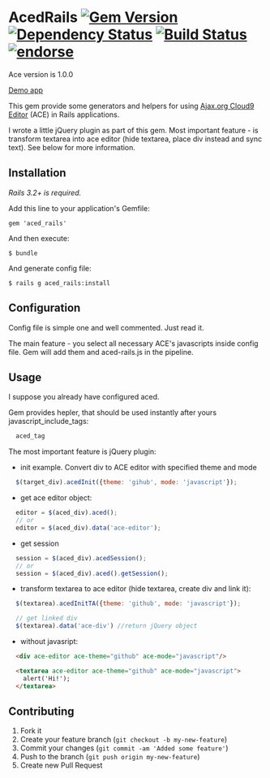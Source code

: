# AcedRails [![Gem Version](https://badge.fury.io/rb/aced_rails.png)](http://badge.fury.io/rb/aced_rails) [![Dependency Status](https://gemnasium.com/ffloyd/aced_rails.png)](https://gemnasium.com/ffloyd/aced_rails) [![Build Status](https://travis-ci.org/ffloyd/aced_rails.png)](https://travis-ci.org/ffloyd/aced_rails) [![endorse](http://api.coderwall.com/ffloyd/endorsecount.png)](http://coderwall.com/ffloyd)

Ace version is 1.0.0

[Demo app](http://aced-rails.herokuapp.com/)

This gem provide some generators and helpers for using [Ajax.org Cloud9 Editor](http://ajaxorg.github.com/ace/) (ACE) in Rails applications.

I wrote a little jQuery plugin as part of this gem. Most important feature - is transform textarea into ace editor (hide textarea, place div instead and sync text). See below for more information.

Installation
------------

*Rails 3.2+ is required.*

Add this line to your application's Gemfile:

    gem 'aced_rails'

And then execute:

    $ bundle

And generate config file:

    $ rails g aced_rails:install

Configuration
-------------

Config file is simple one and well commented. Just read it.

The main feature - you select all necessary ACE's javascripts inside config file. Gem will add them and aced-rails.js in the pipeline.

Usage
-----

I suppose you already have configured aced.

Gem provides hepler, that should be used instantly after yours javascript_include_tags:

```ruby
  aced_tag
```

The most important feature is jQuery plugin:

* init example. Convert div to ACE editor with specified theme and mode

```javascript
  $(target_div).acedInit({theme: 'gihub', mode: 'javascript'});
```

* get ace editor object:

```javascript
  editor = $(aced_div).aced();
  // or
  editor = $(aced_div).data('ace-editor');
```

* get session

```javascript
  session = $(aced_div).acedSession();
  // or
  session = $(aced_div).aced().getSession();
```
* transform textarea to ace editor (hide textarea, create div and link it):

```javascript
  $(textarea).acedInitTA({theme: 'github', mode: 'javascript'});

  // get linked div
  $(textarea).data('ace-div') //return jQuery object
```

* without javasript:

```html
  <div ace-editor ace-theme="github" ace-mode="javascript"/>

  <textarea ace-editor ace-theme="github" ace-mode="javascript">
    alert('Hi!');
  </textarea>
```

Contributing
------------

1. Fork it
2. Create your feature branch (`git checkout -b my-new-feature`)
3. Commit your changes (`git commit -am 'Added some feature'`)
4. Push to the branch (`git push origin my-new-feature`)
5. Create new Pull Request
